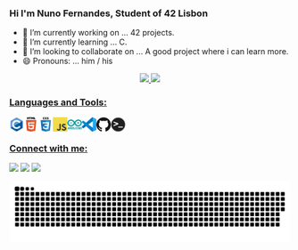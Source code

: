 ### Hi I'm Nuno Fernandes, Student of 42 Lisbon
- 🔭 I’m currently working on ... 42 projects.
- 🌱 I’m currently learning ... C.
- 👯 I’m looking to collaborate on ... A good project where i can learn more.
- 😄 Pronouns: ... him / his
<div align="center">
  <a href="https://github.com/nrsfernandes">
  <img height="150em" src="https://github-readme-stats.vercel.app/api?username=nrsfernandes&show_icons=true&theme=dark&include_all_commits=true&count_private=true"/>
  <img height="150em" src="https://github-readme-stats.vercel.app/api/top-langs/?username=nrsfernandes&layout=compact&langs_count=7&theme=dark"/>
</div>
</div>

### Languages and Tools:

<img align="left" alt="Rafa-C" width="26px" src="https://github.com/devicons/devicon/blob/master/icons/c/c-original.svg">
<img align="left" alt="HTML5" width="26px" src="https://raw.githubusercontent.com/github/explore/80688e429a7d4ef2fca1e82350fe8e3517d3494d/topics/html/html.png" />
<img align="left" alt="CSS3" width="26px" src="https://raw.githubusercontent.com/github/explore/80688e429a7d4ef2fca1e82350fe8e3517d3494d/topics/css/css.png" />
<img align="left" alt="JavaScript" width="26px" src="https://raw.githubusercontent.com/github/explore/80688e429a7d4ef2fca1e82350fe8e3517d3494d/topics/javascript/javascript.png" />
<img align="left" alt="Nuno-Arduino" width="26px"  src="https://github.com/devicons/devicon/blob/master/icons/arduino/arduino-original-wordmark.svg">
<img align="left" alt="Visual Studio Code" width="26px" src="https://raw.githubusercontent.com/github/explore/80688e429a7d4ef2fca1e82350fe8e3517d3494d/topics/visual-studio-code/visual-studio-code.png" />
<img align="left" alt="GitHub" width="26px" src="https://raw.githubusercontent.com/github/explore/78df643247d429f6cc873026c0622819ad797942/topics/github/github.png" />
<img align="left" alt="Terminal" width="26px" src="https://raw.githubusercontent.com/github/explore/80688e429a7d4ef2fca1e82350fe8e3517d3494d/topics/terminal/terminal.png"/>

<br />

##

### Connect with me:
<div> 
  
  <a href="https://nrsfernandes.pt" target="_blank"><img src="https://img.shields.io/website/http/www.website.com/path/to/page.html.svg." target="_blank"></a>
 <a href="https://discord.gg/xMAHb9g8" target="_blank"><img src="https://img.shields.io/badge/Discord-7289DA?style=for-the-badge&logo=discord&logoColor=white" target="_blank"></a> 
  <a href = "mailto:contact@nrsfernandes.pt"><img src="https://img.shields.io/badge/-Gmail-%23333?style=for-the-badge&logo=gmail&logoColor=white" target="_blank"></a>
 
  ![Snake animation](https://raw.githubusercontent.com/nrsfernandes/nrsfernandes/output/github-contribution-grid-snake.svg)
 
</div>
